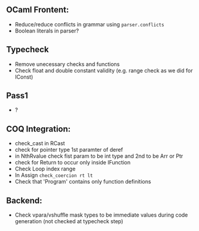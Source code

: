 

## OCaml Frontent: ##

* Reduce/reduce conflicts in grammar using `parser.conflicts`
* Boolean literals in parser?

## Typecheck ##

* Remove unecessary checks and functions
* Check float and double constant validity (e.g. range check as we did for IConst)

## Pass1 ###

* ?

## COQ Integration: ##

* check_cast in RCast
* check for pointer type 1st paramter of deref
* in NthRvalue check fist param to be int type and 2nd to be Arr or Ptr
* check for Return to occur only inside IFunction
* Check Loop index range 
* In Assign `check_coercion rt lt`
* Check that 'Program' contains only function definitions
  
## Backend: ##

* Check vpara/vshuffle mask types to be immediate values during code generation (not checked at typecheck step)



